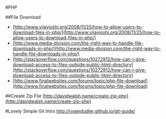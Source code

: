#PHP

##File Download
* [http://www.vijayjoshi.org/2008/11/25/how-to-allow-users-to-download-files-in-php/](http://www.vijayjoshi.org/2008/11/25/how-to-allow-users-to-download-files-in-php/)
* [http://www.media-division.com/the-right-way-to-handle-file-downloads-in-php/](http://www.media-division.com/the-right-way-to-handle-file-downloads-in-php/)
* [http://stackoverflow.com/questions/10272912/how-can-i-give-download-access-to-files-outside-public-html-directory](http://stackoverflow.com/questions/10272912/how-can-i-give-download-access-to-files-outside-public-html-directory)
* [http://www.finalwebsites.com/forums/topic/php-file-download](http://www.finalwebsites.com/forums/topic/php-file-download)

##Create Zip File
[http://davidwalsh.name/create-zip-php](http://davidwalsh.name/create-zip-php)

#Lovely Simple Git Intro http://rogerdudler.github.io/git-guide/
